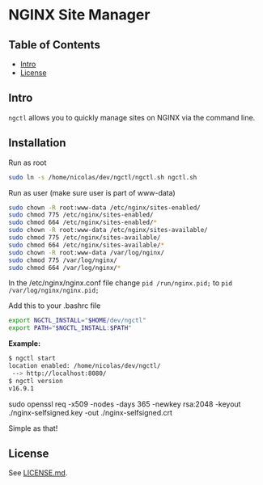 # NGINX Site Manager 

## Table of Contents

- [Intro](#intro)
- [License](#license)


## Intro

`ngctl` allows you to quickly manage sites on NGINX via the command line.


## Installation 

Run as root
```sh
sudo ln -s /home/nicolas/dev/ngctl/ngctl.sh ngctl.sh
```

Run as user (make sure user is part of www-data)
```sh
sudo chown -R root:www-data /etc/nginx/sites-enabled/
sudo chmod 775 /etc/nginx/sites-enabled/
sudo chmod 664 /etc/nginx/sites-enabled/*
sudo chown -R root:www-data /etc/nginx/sites-available/
sudo chmod 775 /etc/nginx/sites-available/
sudo chmod 664 /etc/nginx/sites-available/*
sudo chown -R root:www-data /var/log/nginx/
sudo chmod 775 /var/log/nginx/
sudo chmod 664 /var/log/nginx/*
```

In the /etc/nginx/nginx.conf file change 
```pid /run/nginx.pid;```
to
```pid /var/log/nginx/nginx.pid;```

Add this to your .bashrc file
```sh
export NGCTL_INSTALL="$HOME/dev/ngctl"
export PATH="$NGCTL_INSTALL:$PATH"
```

**Example:**
```sh
$ ngctl start
location enabled: /home/nicolas/dev/ngctl/
 --> http://localhost:8080/
$ ngctl version
v16.9.1
```

sudo openssl req -x509 -nodes -days 365 -newkey rsa:2048 -keyout ./nginx-selfsigned.key -out ./nginx-selfsigned.crt

Simple as that!

## License

See [LICENSE.md](./LICENSE.md).
